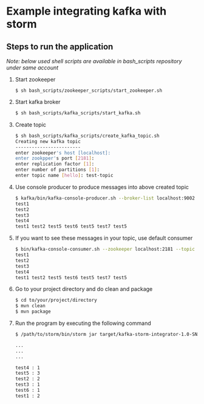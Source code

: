 # Example integrating kafka with storm

## Steps to run the application

*Note: below used shell scripts are available in bash_scripts repository under same account*

1. Start zookeeper

   `$ sh bash_scripts/zookeeper_scripts/start_zookeeper.sh`

2. Start kafka broker

   ```bash
   $ sh bash_scripts/kafka_scripts/start_kafka.sh
   ```

3. Create topic

   ```bash
   $ sh bash_scripts/kafka_scripts/create_kafka_topic.sh
   Creating new kafka topic
   ------------------------
   enter zookeeper's host [localhost]: 
   enter zookpper's port [2181]: 
   enter replication factor [1]: 
   enter number of partitions [1]: 
   enter topic name [hello]: test-topic
   ```

4. Use console producer to produce messages into above created topic

   ```bash
   $ kafka/bin/kafka-console-producer.sh --broker-list localhost:9002 --topic test-topic
   test1
   test2
   test3
   test4
   test1 test2 test5 test6 test5 test7 test5
   ```

5. If you want to see these messages in your topic, use default consumer

   ``` bash
   $ bin/kafka-console-consumer.sh --zookeeper localhost:2181 --topic test-topic --from-beginning
   test1
   test2
   test3
   test4
   test1 test2 test5 test6 test5 test7 test5
   ```

6. Go to your project directory and do clean and package

   ```bash
   $ cd to/your/project/directory
   $ mvn clean
   $ mvn package
   ```

7. Run the program by executing the following command

   ```bash
   $ /path/to/storm/bin/storm jar target/kafka-storm-integrator-1.0-SNAPSHOT-jar-with-dependencies.jar com.mytutorials.kafkastormintegrator.KafkaStormSample

   ...
   ...
   ...

   test4 : 1
   test5 : 3
   test2 : 2
   test3 : 1
   test6 : 1
   test1 : 2
   ```

   ​